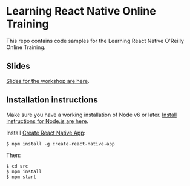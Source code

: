 # Learning React Native Online Training

This repo contains code samples for the Learning React Native O'Reilly Online Training.

## Slides

[Slides for the workshop are here](http://bit.ly/lrntraining).

## Installation instructions

Make sure you have a working installation of Node v6 or later. [Install instructions for Node.js are here](https://nodejs.org/en/download/package-manager/).

Install [Create React Native App](https://github.com/react-community/create-react-native-app):

```
$ npm install -g create-react-native-app
```

Then:

```
$ cd src
$ npm install
$ npm start
```
